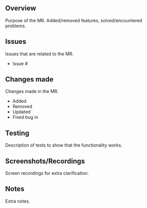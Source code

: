 ## Overview

Purpose of the MR. Added/removed features, solved/encountered problems.

## Issues

Issues that are related to the MR.

- Issue #

## Changes made

Changes made in the MR.

- Added 
- Removed 
- Updated 
- Fixed bug in 

## Testing

Description of tests to show that the functionality works.

## Screenshots/Recordings

Screen recordings for extra clarification.

## Notes

Extra notes.
